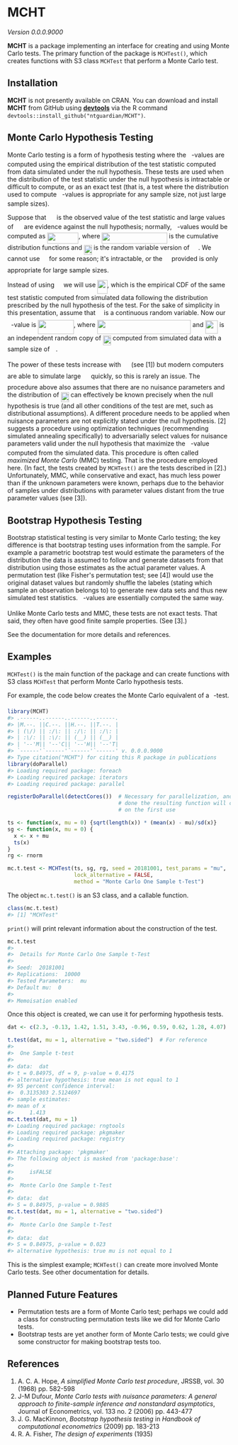 <!-- README.md is generated from README.Rmd. Please edit that file -->



# MCHT

*Version 0.0.0.9000*

**MCHT** is a package implementing an interface for creating and using Monte
Carlo tests. The primary function of the package is `MCHTest()`, which creates
functions with S3 class `MCHTest` that perform a Monte Carlo test.

## Installation

**MCHT** is not presently available on CRAN. You can download and install 
**MCHT** from GitHub using [**devtools**](https://github.com/r-lib/devtools) via
the R command `devtools::install_github("ntguardian/MCHT")`.

## Monte Carlo Hypothesis Testing

Monte Carlo testing is a form of hypothesis testing where the <img src="svgs/2ec6e630f199f589a2402fdf3e0289d5.svg" align=middle width=8.270567249999992pt height=14.15524440000002pt/>-values are
computed using the empirical distribution of the test statistic computed from
data simulated under the null hypothesis. These tests are used when the
distribution of the test statistic under the null hypothesis is intractable or
difficult to compute, or as an exact test (that is, a test where the
distribution used to compute <img src="svgs/2ec6e630f199f589a2402fdf3e0289d5.svg" align=middle width=8.270567249999992pt height=14.15524440000002pt/>-values is appropriate for any sample size, not
just large sample sizes).

Suppose that <img src="svgs/aabe1517ce1102595512b736cbf264bb.svg" align=middle width=15.831502499999988pt height=14.15524440000002pt/> is the observed value of the test statistic and large values
of <img src="svgs/aabe1517ce1102595512b736cbf264bb.svg" align=middle width=15.831502499999988pt height=14.15524440000002pt/> are evidence against the null hypothesis; normally, <img src="svgs/2ec6e630f199f589a2402fdf3e0289d5.svg" align=middle width=8.270567249999992pt height=14.15524440000002pt/>-values would be
computed as <img src="svgs/94e4cf2543ecdf13ca181360434546e6.svg" align=middle width=70.60317329999998pt height=24.65753399999998pt/>, where <img src="svgs/1ef429296c00d0d4dc9914bfb2f6ec6f.svg" align=middle width=147.44866949999997pt height=24.65753399999998pt/> is the cumulative
distribution functions and <img src="svgs/49aebd2501b0bf3a5225ca26ba123672.svg" align=middle width=18.205948199999987pt height=22.465723500000017pt/> is the random variable version of <img src="svgs/aabe1517ce1102595512b736cbf264bb.svg" align=middle width=15.831502499999988pt height=14.15524440000002pt/>. We
cannot use <img src="svgs/b8bc815b5e9d5177af01fd4d3d3c2f10.svg" align=middle width=12.85392569999999pt height=22.465723500000017pt/> for some reason; it's intractable, or the <img src="svgs/b8bc815b5e9d5177af01fd4d3d3c2f10.svg" align=middle width=12.85392569999999pt height=22.465723500000017pt/> provided is only
appropriate for large sample sizes.

Instead of using <img src="svgs/b8bc815b5e9d5177af01fd4d3d3c2f10.svg" align=middle width=12.85392569999999pt height=22.465723500000017pt/> we will use <img src="svgs/15c3c9c70eb47be5a6e886765530f5d7.svg" align=middle width=22.21695959999999pt height=31.141535699999984pt/>, which is the empirical CDF of
the same test statistic computed from simulated data following the distribution
prescribed by the null hypothesis of the test. For the sake of simplicity in
this presentation, assume that <img src="svgs/e257acd1ccbe7fcb654708f1a866bfe9.svg" align=middle width=11.027402099999989pt height=22.465723500000017pt/> is a continuous random variable. Now our
<img src="svgs/2ec6e630f199f589a2402fdf3e0289d5.svg" align=middle width=8.270567249999992pt height=14.15524440000002pt/>-value is <img src="svgs/422c7ea56f597c35a6c675a532225eb9.svg" align=middle width=80.78808375pt height=31.141535699999984pt/>, where <img src="svgs/58cde395c6c761b95ba2dcfde3b9699e.svg" align=middle width=211.48993635000002pt height=32.256008400000006pt/> and <img src="svgs/bc3c694d37b92361e3102381d7c007e6.svg" align=middle width=28.21459079999999pt height=30.267491100000004pt/> is an
independent random copy of <img src="svgs/49aebd2501b0bf3a5225ca26ba123672.svg" align=middle width=18.205948199999987pt height=22.465723500000017pt/> computed from simulated data with a sample size
of <img src="svgs/55a049b8f161ae7cfeb0197d75aff967.svg" align=middle width=9.86687624999999pt height=14.15524440000002pt/>.

The power of these tests increase with <img src="svgs/f9c4988898e7f532b9f826a75014ed3c.svg" align=middle width=14.99998994999999pt height=22.465723500000017pt/> (see [1]) but modern computers are
able to simulate large <img src="svgs/f9c4988898e7f532b9f826a75014ed3c.svg" align=middle width=14.99998994999999pt height=22.465723500000017pt/> quickly, so this is rarely an issue. The procedure
above also assumes that there are no nuisance parameters and the distribution of
<img src="svgs/49aebd2501b0bf3a5225ca26ba123672.svg" align=middle width=18.205948199999987pt height=22.465723500000017pt/> can effectively be known precisely when the null hypothesis is true (and
all other conditions of the test are met, such as distributional assumptions). A
different procedure needs to be applied when nuisance parameters are not
explicitly stated under the null hypothesis. [2] suggests a procedure using
optimization techniques (recommending simulated annealing specifically) to
adversarially select values for nuisance parameters valid under the null
hypothesis that maximize the <img src="svgs/2ec6e630f199f589a2402fdf3e0289d5.svg" align=middle width=8.270567249999992pt height=14.15524440000002pt/>-value computed from the simulated data. This
procedure is often called *maximized Monte Carlo* (MMC) testing. That is the
procedure employed here. (In fact, the tests created by `MCHTest()` are the
tests described in [2].) Unfortunately, MMC, while conservative and exact, has
much less power than if the unknown parameters were known, perhaps due to the
behavior of samples under distributions with parameter values distant from the
true parameter values (see [3]).

## Bootstrap Hypothesis Testing

Bootstrap statistical testing is very similar to Monte Carlo testing; the key
difference is that bootstrap testing uses information from the sample. For
example a parametric bootstrap test would estimate the parameters of the
distribution the data is assumed to follow and generate datasets from that
distribution using those estimates as the actual parameter values. A permutation
test (like Fisher's permutation test; see [4]) would use the original dataset
values but randomly shuffle the labeles (stating which sample an observation
belongs to) to generate new data sets and thus new simulated test statistics.
<img src="svgs/2ec6e630f199f589a2402fdf3e0289d5.svg" align=middle width=8.270567249999992pt height=14.15524440000002pt/>-values are essentially computed the same way.

Unlike Monte Carlo tests and MMC, these tests are not exact tests. That said,
they often have good finite sample properties. (See [3].)

See the documentation for more details and references.

## Examples

`MCHTest()` is the main function of the package and can create functions with S3
class `MCHTest` that perform Monte Carlo hypothesis tests.

For example, the code below creates the Monte Carlo equivalent of a <img src="svgs/4f4f4e395762a3af4575de74c019ebb5.svg" align=middle width=5.936097749999991pt height=20.221802699999984pt/>-test.


```r
library(MCHT)
#> .------..------..------..------.
#> |M.--. ||C.--. ||H.--. ||T.--. |
#> | (\/) || :/\: || :/\: || :/\: |
#> | :\/: || :\/: || (__) || (__) |
#> | '--'M|| '--'C|| '--'H|| '--'T|
#> `------'`------'`------'`------' v. 0.0.0.9000
#> Type citation("MCHT") for citing this R package in publications
library(doParallel)
#> Loading required package: foreach
#> Loading required package: iterators
#> Loading required package: parallel

registerDoParallel(detectCores())  # Necessary for parallelization, and if not
                                   # done the resulting function will complain
                                   # on the first use

ts <- function(x, mu = 0) {sqrt(length(x)) * (mean(x) - mu)/sd(x)}
sg <- function(x, mu = 0) {
  x <- x + mu
  ts(x)
}
rg <- rnorm

mc.t.test <- MCHTest(ts, sg, rg, seed = 20181001, test_params = "mu", 
                     lock_alternative = FALSE,
                     method = "Monte Carlo One Sample t-Test")
```

The object `mc.t.test()` is an S3 class, and a callable function.


```r
class(mc.t.test)
#> [1] "MCHTest"
```

`print()` will print relevant information about the construction of the test.


```r
mc.t.test
#> 
#> 	Details for Monte Carlo One Sample t-Test
#> 
#> Seed:  20181001 
#> Replications:  10000 
#> Tested Parameters:  mu 
#> Default mu:  0 
#> 
#> Memoisation enabled
```

Once this object is created, we can use it for performing hypothesis tests.


```r
dat <- c(2.3, -0.13, 1.42, 1.51, 3.43, -0.96, 0.59, 0.62, 1.28, 4.07)

t.test(dat, mu = 1, alternative = "two.sided")  # For reference
#> 
#> 	One Sample t-test
#> 
#> data:  dat
#> t = 0.84975, df = 9, p-value = 0.4175
#> alternative hypothesis: true mean is not equal to 1
#> 95 percent confidence interval:
#>  0.3135303 2.5124697
#> sample estimates:
#> mean of x 
#>     1.413
mc.t.test(dat, mu = 1)
#> Loading required package: rngtools
#> Loading required package: pkgmaker
#> Loading required package: registry
#> 
#> Attaching package: 'pkgmaker'
#> The following object is masked from 'package:base':
#> 
#>     isFALSE
#> 
#> 	Monte Carlo One Sample t-Test
#> 
#> data:  dat
#> S = 0.84975, p-value = 0.9885
mc.t.test(dat, mu = 1, alternative = "two.sided")
#> 
#> 	Monte Carlo One Sample t-Test
#> 
#> data:  dat
#> S = 0.84975, p-value = 0.023
#> alternative hypothesis: true mu is not equal to 1
```

This is the simplest example; `MCHTest()` can create more involved Monte Carlo
tests. See other documentation for details.

## Planned Future Features

* Permutation tests are a form of Monte Carlo test; perhaps we could add a class
  for constructing permutation tests like we did for Monte Carlo tests.
* Bootstrap tests are yet another form of Monte Carlo tests; we could give some
  constructor for making bootstrap tests too.

## References

1. A. C. A. Hope, *A simplified Monte Carlo test procedure*, JRSSB, vol. 30
   (1968) pp. 582-598
2. J-M Dufour, *Monte Carlo tests with nuisance parameters: A general approach
   to finite-sample inference and nonstandard asymptotics*, Journal of
   Econometrics, vol. 133 no. 2 (2006) pp. 443-477
3. J. G. MacKinnon, *Bootstrap hypothesis testing* in *Handbook of computational
   econometrics* (2009) pp. 183-213
4. R. A. Fisher, *The design of experiments* (1935)
